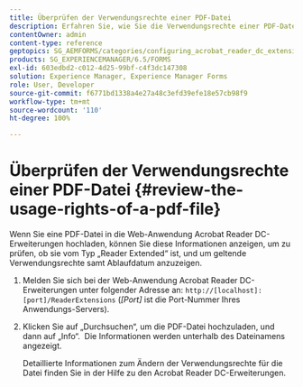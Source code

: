 ```yaml
---
title: Überprüfen der Verwendungsrechte einer PDF-Datei
description: Erfahren Sie, wie Sie die Verwendungsrechte einer PDF-Datei überprüfen.
contentOwner: admin
content-type: reference
geptopics: SG_AEMFORMS/categories/configuring_acrobat_reader_dc_extensions
products: SG_EXPERIENCEMANAGER/6.5/FORMS
exl-id: 603edbd2-c012-4d25-99bf-c4f3dc147308
solution: Experience Manager, Experience Manager Forms
role: User, Developer
source-git-commit: f6771bd1338a4e27a48c3efd39efe18e57cb98f9
workflow-type: tm+mt
source-wordcount: '110'
ht-degree: 100%

---
```


# Überprüfen der Verwendungsrechte einer PDF-Datei {#review-the-usage-rights-of-a-pdf-file}

Wenn Sie eine PDF-Datei in die Web-Anwendung Acrobat Reader DC-Erweiterungen hochladen, können Sie diese Informationen anzeigen, um zu prüfen, ob sie vom Typ „Reader Extended“ ist, und um geltende Verwendungsrechte samt Ablaufdatum anzuzeigen.

1. Melden Sie sich bei der Web-Anwendung Acrobat Reader DC-Erweiterungen unter folgender Adresse an: `http://[localhost]:[port]/ReaderExtensions` (*[Port]* ist die Port-Nummer Ihres Anwendungs-Servers).
1. Klicken Sie auf „Durchsuchen“, um die PDF-Datei hochzuladen, und dann auf „Info“.  Die Informationen werden unterhalb des Dateinamens angezeigt.

   Detaillierte Informationen zum Ändern der Verwendungsrechte für die Datei finden Sie in der Hilfe zu den Acrobat Reader DC-Erweiterungen.
